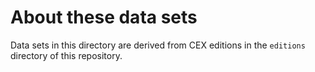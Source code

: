 # About these data sets

Data sets in this directory are derived from CEX editions in the `editions` directory of this repository.

